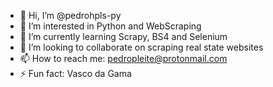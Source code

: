 - 👋 Hi, I’m @pedrohpls-py
- 👀 I’m interested in Python and WebScraping
- 🌱 I’m currently learning Scrapy, BS4 and Selenium
- 💞️ I’m looking to collaborate on scraping real state websites
- 📫 How to reach me: pedropleite@protonmail.com
- ⚡ Fun fact: Vasco da Gama

<!---
pedrohpls-py/pedrohpls-py is a ✨ special ✨ repository because its `README.md` (this file) appears on your GitHub profile.
You can click the Preview link to take a look at your changes.
--->
